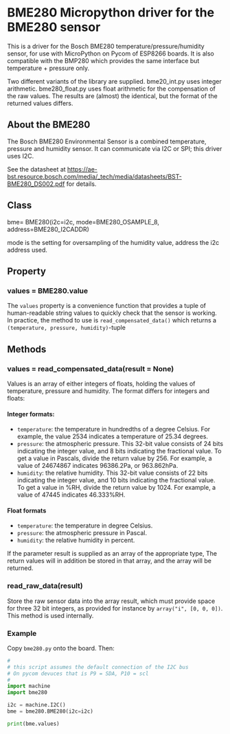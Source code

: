 # BME280 Micropython driver for the BME280 sensor

This is a driver for the Bosch BME280 temperature/pressure/humidity sensor,
for use with MicroPython on Pycom of ESP8266 boards. It is also compatible with
the BMP280 which provides the same interface but temperature + pressure only.

Two different variants of the library are supplied. bme20_int.py uses integer
arithmetic. bme280_float.py uses float arithmetic for the compensation  of the
raw values. The results are (almost) the identical, but the format of the
returned values differs.

## About the BME280

The Bosch BME280 Environmental Sensor is a combined temperature, pressure and
humidity sensor. It can communicate via I2C or SPI; this driver uses I2C.

See the datasheet at https://ae-bst.resource.bosch.com/media/_tech/media/datasheets/BST-BME280_DS002.pdf
for details.

## Class

bme= BME280(i2c=i2c, mode=BME280_OSAMPLE_8, address=BME280_I2CADDR)

mode is the setting for oversampling of the humidity value, address the i2c
address used.

## Property

### values = BME280.value

The `values` property is a convenience function that provides a tuple of
human-readable string values to quickly check that the sensor is working.
In practice, the method to use is `read_compensated_data()` which returns
a `(temperature, pressure, humidity)`-tuple

## Methods

### values = read_compensated_data(result = None)

Values is an array of either integers of floats, holding the values of temperature,
pressure and humidity. The format differs for integers and floats:

#### Integer formats:
* `temperature`:  the temperature in hundredths of a degree Celsius. For example,
the value 2534  indicates a temperature of 25.34 degrees.
* `pressure`: the atmospheric pressure. This 32-bit value consists of 24 bits
indicating the integer value, and 8 bits indicating the fractional value. To get
a value in Pascals, divide the return value by 256. For example, a value of
24674867 indicates 96386.2Pa, or 963.862hPa.
* `humidity`: the relative humidity. This 32-bit value consists of 22 bits
indicating the integer value, and 10 bits indicating the fractional value.
To get a value in %RH, divide the return value by 1024. For example, a value of
47445 indicates 46.333%RH.

#### Float formats
* `temperature`:  the temperature in degree Celsius.
* `pressure`: the atmospheric pressure in Pascal.
* `humidity`: the relative humidity in percent.

If the parameter result is supplied as an array of the appropriate type, The
return values will in addition be stored in that array, and the array will be
returned.

### read_raw_data(result)
Store the raw sensor data into the array result, which must provide space for three
32 bit integers, as provided for instance by `array("i", [0, 0, 0])`. This
method is used internally.

### Example

Copy `bme280.py` onto the board. Then:

``` python
#
# this script assumes the default connection of the I2C bus
# On pycom devuces that is P9 = SDA, P10 = scl
#
import machine
import bme280

i2c = machine.I2C()
bme = bme280.BME280(i2c=i2c)

print(bme.values)
```
